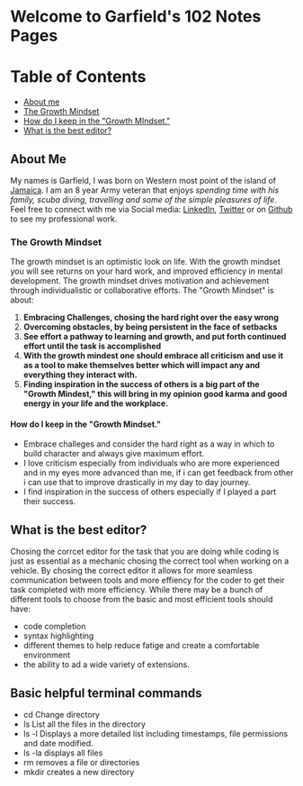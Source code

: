 # Welcome to Garfield's 102 Notes Pages

# Table of Contents 
- [About me](/##About-Me)  
- [The Growth Mindset](/###The-Growth-Mindset)
- [How do I keep in the "Growth MIndset."](/####How-do-I-keep-in-the-"Grwoth-Mindset") 
- [What is the best editor?](#What-is-the-best-editor?) 

## About Me 
My names is Garfield, I was born on Western most point of the island of [Jamaica](https://www.britannica.com/place/Jamaica.md). I am an 8 year Army veteran that enjoys _spending time with his family, scuba diving, travelling and some of the simple pleasures of life_. Feel free to connect with me via Social media: [LinkedIn](https://www.linkedin.com/in/garfieldgrant/), [Twitter](https://twitter.com/d_faded1) or on [Github](https://github.com/Marleyman876) to see my professional work. 

### The Growth Mindset

The growth mindset is an optimistic look on life. With the growth mindset you will see returns on your hard work, and improved efficiency in mental development. The growth mindset drives motivation and achievement through individualistic or collaborative efforts. The "Growth Mindset" is about: 
1. **Embracing Challenges, chosing the hard right over the easy wrong**
2. **Overcoming obstacles, by being persistent in the face of setbacks** 
3. **See effort a pathway to learning and growth, and put forth continued effort until the task is accomplished** 
4. **With the growth mindest one should embrace all criticism and use it as a tool to make themselves better which will impact any and everything they interact with.** 
5. **Finding inspiration in the success of others is a big part of the "Growth Mindest," this will bring in my opinion good karma and good energy in your life and the workplace.** 

#### How do I keep in the "Growth Mindset."
- Embrace challeges and consider the hard right as a way in which to build character and always give maximum effort. 
- I love criticism especially from individuals who are more experienced and in my eyes more advanced than me, if i can get feedback from other i can use that to improve drastically in my day to day journey.
- I find inspiration in the success of others especially if I played a part their success.  

## What is the best editor? 

Chosing the corrcet editor for the task that you are doing while coding is just as essential as a mechanic chosing the correct tool when working on a vehicle. 
By chosing the correct editor it allows for more seamless communication between tools and more effiency for the coder to get their task completed with more efficiency. 
While there may be a bunch of different tools to choose from the basic and most efficient tools should have:
+ code completion
+ syntax highlighting 
+ different themes to help reduce fatige and create a comfortable environment 
+ the ability to ad a wide variety of extensions. 

## Basic helpful terminal commands 
+ cd Change directory
+ ls List all the files in the directory
+ ls -l Displays a more detailed list including timestamps, file permissions and date modified. 
+ ls -la displays all files 
+ rm removes a file or directories
+ mkdir creates a new directory

